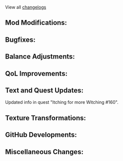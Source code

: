 
View all [changelogs](https://github.com/Divine-Journey-2/Divine-Journey-2/tree/main/changelog)

## Mod Modifications:



## Bugfixes:



## Balance Adjustments:



## QoL Improvements:



## Text and Quest Updates:

Updated info in quest "Itching for more Witching #160".

## Texture Transformations:



## GitHub Developments:



## Miscellaneous Changes:
